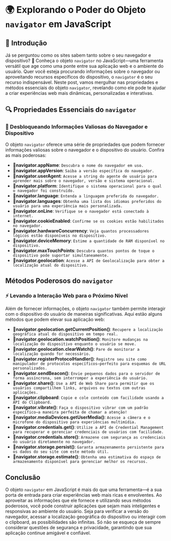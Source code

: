 # 🌍 Explorando o Poder do Objeto `navigator` em JavaScript

## 📖 Introdução

Já se perguntou como os sites sabem tanto sobre o seu navegador e dispositivo? 🤔 Conheça o objeto `navigator` no JavaScript—uma ferramenta versátil que age como uma ponte entre sua aplicação web e o ambiente do usuário. Quer você esteja procurando informações sobre o navegador ou aproveitando recursos específicos do dispositivo, o `navigator` é o seu recurso indispensável. Neste post, vamos mergulhar nas propriedades e métodos essenciais do objeto `navigator`, revelando como ele pode te ajudar a criar experiências web mais dinâmicas, personalizadas e interativas.

## 🔍 Propriedades Essenciais do `navigator`

### 🌟 Desbloqueando Informações Valiosas do Navegador e Dispositivo

O objeto `navigator` oferece uma série de propriedades que podem fornecer informações valiosas sobre o navegador e o dispositivo do usuário. Confira as mais poderosas:

- 🔹**navigator.appName**: `Descubra o nome do navegador em uso.`
- 🔹**navigator.appVersion**: `Saiba a versão específica do navegador.`
- 🔹**navigator.userAgent**: `Acesse a string do agente de usuário para aprender mais sobre o navegador, versão e sistema operacional.`
- 🔹**navigator.platform**: `Identifique o sistema operacional para o qual o navegador foi construído.`
- 🔹**navigator.language**: `Entenda a linguagem preferida do navegador.`
- 🔹**navigator.languages**: `Obtenha uma lista dos idiomas preferidos do usuário para uma experiência mais personalizada.`
- 🔹**navigator.onLine**: `Verifique se o navegador está conectado à internet.`
- 🔹**navigator.cookieEnabled**: `Confirme se os cookies estão habilitados no navegador.`
- 🔹**navigator.hardwareConcurrency**: `Veja quantos processadores lógicos estão disponíveis no dispositivo.`
- 🔹**navigator.deviceMemory**: `Estime a quantidade de RAM disponível no dispositivo.`
- 🔹**navigator.maxTouchPoints**: `Descubra quantos pontos de toque o dispositivo pode suportar simultaneamente.`
- 🔹**navigator.geolocation**: `Acesse a API de Geolocalização para obter a localização atual do dispositivo.`

## Métodos Poderosos do `navigator`

### ⚡ Levando a Interação Web para o Próximo Nível

Além de fornecer informações, o objeto `navigator` também permite interagir com o dispositivo do usuário de maneiras significativas. Aqui estão alguns métodos que podem elevar sua aplicação web:

- 🔹**navigator.geolocation.getCurrentPosition()**: `Recupere a localização geográfica atual do dispositivo em tempo real.`
- 🔹**navigator.geolocation.watchPosition()**: `Monitore mudanças na localização do dispositivo enquanto o usuário se move.`
- 🔹**navigator.geolocation.clearWatch()**: `Pare de monitorar a localização quando for necessário.`
- 🔹**navigator.registerProtocolHandler()**: `Registre seu site como manipulador de protocolos específicos—perfeito para esquemas de URL personalizados.`
- 🔹**navigator.sendBeacon()**: `Envie pequenos dados para o servidor de forma assíncrona, sem interromper a experiência do usuário.`
- 🔹**navigator.share()**: `Use a API de Web Share para permitir que os usuários compartilhem links, arquivos ou textos com outras aplicações.`
- 🔹**navigator.clipboard**: `Copie e cole conteúdo com facilidade usando a API do Clipboard.`
- 🔹**navigator.vibrate()**: `Faça o dispositivo vibrar com um padrão específico—a maneira perfeita de chamar a atenção!`
- 🔹**navigator.mediaDevices.getUserMedia()**: `Acesse a câmera e o microfone do dispositivo para experiências multimídia.`
- 🔹**navigator.credentials.get()**: `Utilize a API de Credential Management para recuperar e gerenciar credenciais de usuários com facilidade.`
- 🔹**navigator.credentials.store()**: `Armazene com segurança as credenciais do usuário diretamente no navegador.`
- 🔹**navigator.storage.persist()**: `Garanta armazenamento persistente para os dados do seu site com este método útil.`
- 🔹**navigator.storage.estimate()**: `Obtenha uma estimativa do espaço de armazenamento disponível para gerenciar melhor os recursos.`

## Conclusão

O objeto `navigator` em JavaScript é mais do que uma ferramenta—é a sua porta de entrada para criar experiências web mais ricas e envolventes. Ao aproveitar as informações que ele fornece e utilizando seus métodos poderosos, você pode construir aplicações que sejam mais inteligentes e responsivas ao ambiente do usuário. Seja para verificar a versão do navegador, acessar a localização geográfica do dispositivo ou interagir com o clipboard, as possibilidades são infinitas. Só não se esqueça de sempre considerar questões de segurança e privacidade, garantindo que sua aplicação continue amigável e confiável.
